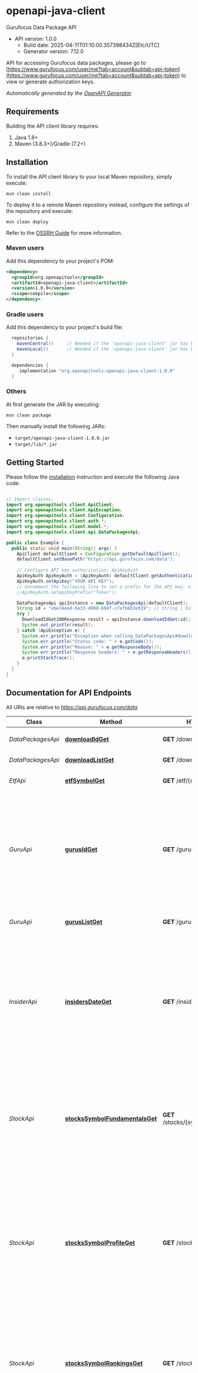 # openapi-java-client

Gurufocus Data Package API
- API version: 1.0.0
  - Build date: 2025-04-11T01:10:00.357398434Z[Etc/UTC]
  - Generator version: 7.12.0

API for accessing Gurufocus data packages, please go to [https://www.gurufocus.com/user/me?tab=account&subtab=api-token](https://www.gurufocus.com/user/me?tab=account&subtab=api-token) to view or generate authorization keys.


*Automatically generated by the [OpenAPI Generator](https://openapi-generator.tech)*


## Requirements

Building the API client library requires:
1. Java 1.8+
2. Maven (3.8.3+)/Gradle (7.2+)

## Installation

To install the API client library to your local Maven repository, simply execute:

```shell
mvn clean install
```

To deploy it to a remote Maven repository instead, configure the settings of the repository and execute:

```shell
mvn clean deploy
```

Refer to the [OSSRH Guide](http://central.sonatype.org/pages/ossrh-guide.html) for more information.

### Maven users

Add this dependency to your project's POM:

```xml
<dependency>
  <groupId>org.openapitools</groupId>
  <artifactId>openapi-java-client</artifactId>
  <version>1.0.0</version>
  <scope>compile</scope>
</dependency>
```

### Gradle users

Add this dependency to your project's build file:

```groovy
  repositories {
    mavenCentral()     // Needed if the 'openapi-java-client' jar has been published to maven central.
    mavenLocal()       // Needed if the 'openapi-java-client' jar has been published to the local maven repo.
  }

  dependencies {
     implementation "org.openapitools:openapi-java-client:1.0.0"
  }
```

### Others

At first generate the JAR by executing:

```shell
mvn clean package
```

Then manually install the following JARs:

* `target/openapi-java-client-1.0.0.jar`
* `target/lib/*.jar`

## Getting Started

Please follow the [installation](#installation) instruction and execute the following Java code:

```java

// Import classes:
import org.openapitools.client.ApiClient;
import org.openapitools.client.ApiException;
import org.openapitools.client.Configuration;
import org.openapitools.client.auth.*;
import org.openapitools.client.model.*;
import org.openapitools.client.api.DataPackagesApi;

public class Example {
  public static void main(String[] args) {
    ApiClient defaultClient = Configuration.getDefaultApiClient();
    defaultClient.setBasePath("https://api.gurufocus.com/data");
    
    // Configure API key authorization: ApiKeyAuth
    ApiKeyAuth ApiKeyAuth = (ApiKeyAuth) defaultClient.getAuthentication("ApiKeyAuth");
    ApiKeyAuth.setApiKey("YOUR API KEY");
    // Uncomment the following line to set a prefix for the API key, e.g. "Token" (defaults to null)
    //ApiKeyAuth.setApiKeyPrefix("Token");

    DataPackagesApi apiInstance = new DataPackagesApi(defaultClient);
    String id = "ebe74eed-6a33-4988-b94f-c7afb6b3e919"; // String | Data package ID
    try {
      DownloadIdGet200Response result = apiInstance.downloadIdGet(id);
      System.out.println(result);
    } catch (ApiException e) {
      System.err.println("Exception when calling DataPackagesApi#downloadIdGet");
      System.err.println("Status code: " + e.getCode());
      System.err.println("Reason: " + e.getResponseBody());
      System.err.println("Response headers: " + e.getResponseHeaders());
      e.printStackTrace();
    }
  }
}

```

## Documentation for API Endpoints

All URIs are relative to *https://api.gurufocus.com/data*

Class | Method | HTTP request | Description
------------ | ------------- | ------------- | -------------
*DataPackagesApi* | [**downloadIdGet**](docs/DataPackagesApi.md#downloadIdGet) | **GET** /download/{id} | Get download url of the data package
*DataPackagesApi* | [**downloadListGet**](docs/DataPackagesApi.md#downloadListGet) | **GET** /download/list | List available data packages
*EtfApi* | [**etfSymbolGet**](docs/EtfApi.md#etfSymbolGet) | **GET** /etf/{symbol} | ETF profile, key statistics and holdings.
*GuruApi* | [**gurusIdGet**](docs/GuruApi.md#gurusIdGet) | **GET** /gurus/{id} | Access the holdings and trades of over 4,500 institutional investors, enabling broad market trend analysis or fueling investment research tools with extensive institutional activity data
*GuruApi* | [**gurusListGet**](docs/GuruApi.md#gurusListGet) | **GET** /gurus/list | Get the list of available gurus&#39; basic information
*InsiderApi* | [**insidersDateGet**](docs/InsiderApi.md#insidersDateGet) | **GET** /insiders/{date} | A comprehensive record of insider trading and institutional ownership for investment research or powering data-driven financial tools that track executive trading behavior over time
*StockApi* | [**stocksSymbolFundamentalsGet**](docs/StockApi.md#stocksSymbolFundamentalsGet) | **GET** /stocks/{symbol}/fundamentals | Complete historical financial statements providing the data needed for in-depth analysis, valuation modeling, and building investment research platforms.
*StockApi* | [**stocksSymbolProfileGet**](docs/StockApi.md#stocksSymbolProfileGet) | **GET** /stocks/{symbol}/profile | Access essential company details and current valuation metrics to power investment platforms, populate company directories, or enhance financial analysis tools with up-to-date market data.
*StockApi* | [**stocksSymbolRankingsGet**](docs/StockApi.md#stocksSymbolRankingsGet) | **GET** /stocks/{symbol}/rankings | Proprietary scoring and ranking systems that assess company quality, valuation, and performance for powering data-driven investment platforms.
*StockApi* | [**stocksSymbolSegmentGet**](docs/StockApi.md#stocksSymbolSegmentGet) | **GET** /stocks/{symbol}/segment | Gain insights into a company&#39;s revenue breakdown by product and geography to build detailed financial visualizations, enhance stock research platforms, or create data-driven market analysis tools
*StockApi* | [**stocksSymbolValuationsGet**](docs/StockApi.md#stocksSymbolValuationsGet) | **GET** /stocks/{symbol}/valuations | A deep dataset of historical valuation metrics to support investors and entrepreneurs in the development of data-driven investment platforms.


## Documentation for Models

 - [DownloadIdGet200Response](docs/DownloadIdGet200Response.md)
 - [DownloadListGet200ResponseInner](docs/DownloadListGet200ResponseInner.md)
 - [DownloadListGet403Response](docs/DownloadListGet403Response.md)
 - [DownloadListGet404Response](docs/DownloadListGet404Response.md)
 - [DownloadListGet500Response](docs/DownloadListGet500Response.md)
 - [EtfEtfBasicInformation](docs/EtfEtfBasicInformation.md)
 - [EtfEtfDividends](docs/EtfEtfDividends.md)
 - [EtfEtfFundamental](docs/EtfEtfFundamental.md)
 - [EtfEtfKeyStatistics](docs/EtfEtfKeyStatistics.md)
 - [EtfEtfPortfolioHoldings](docs/EtfEtfPortfolioHoldings.md)
 - [EtfEtfSectorBreakdowns](docs/EtfEtfSectorBreakdowns.md)
 - [EtfSymbolGet200Response](docs/EtfSymbolGet200Response.md)
 - [FundamentalsINOREITNODIRECT](docs/FundamentalsINOREITNODIRECT.md)
 - [FundamentalsINOREITNODIRECTBalanceSheet](docs/FundamentalsINOREITNODIRECTBalanceSheet.md)
 - [FundamentalsINOREITNODIRECTBasicInformation](docs/FundamentalsINOREITNODIRECTBasicInformation.md)
 - [FundamentalsINOREITNODIRECTCashflowStatement](docs/FundamentalsINOREITNODIRECTCashflowStatement.md)
 - [FundamentalsINOREITNODIRECTIncomeStatement](docs/FundamentalsINOREITNODIRECTIncomeStatement.md)
 - [FundamentalsIREITNODIRECT](docs/FundamentalsIREITNODIRECT.md)
 - [FundamentalsIREITNODIRECTBalanceSheet](docs/FundamentalsIREITNODIRECTBalanceSheet.md)
 - [FundamentalsIREITNODIRECTBasicInformation](docs/FundamentalsIREITNODIRECTBasicInformation.md)
 - [FundamentalsIREITNODIRECTCashflowStatement](docs/FundamentalsIREITNODIRECTCashflowStatement.md)
 - [FundamentalsIREITNODIRECTIncomeStatement](docs/FundamentalsIREITNODIRECTIncomeStatement.md)
 - [FundamentalsNNOREITDIRECT](docs/FundamentalsNNOREITDIRECT.md)
 - [FundamentalsNNOREITDIRECTBalanceSheet](docs/FundamentalsNNOREITDIRECTBalanceSheet.md)
 - [FundamentalsNNOREITDIRECTBasicInformation](docs/FundamentalsNNOREITDIRECTBasicInformation.md)
 - [FundamentalsNNOREITDIRECTCashflowStatement](docs/FundamentalsNNOREITDIRECTCashflowStatement.md)
 - [FundamentalsNNOREITDIRECTIncomeStatement](docs/FundamentalsNNOREITDIRECTIncomeStatement.md)
 - [FundamentalsNNOREITNODIRECT](docs/FundamentalsNNOREITNODIRECT.md)
 - [FundamentalsNNOREITNODIRECTBalanceSheet](docs/FundamentalsNNOREITNODIRECTBalanceSheet.md)
 - [FundamentalsNNOREITNODIRECTBasicInformation](docs/FundamentalsNNOREITNODIRECTBasicInformation.md)
 - [FundamentalsNNOREITNODIRECTCashflowStatement](docs/FundamentalsNNOREITNODIRECTCashflowStatement.md)
 - [FundamentalsNNOREITNODIRECTIncomeStatement](docs/FundamentalsNNOREITNODIRECTIncomeStatement.md)
 - [FundamentalsNREITDIRECT](docs/FundamentalsNREITDIRECT.md)
 - [FundamentalsNREITDIRECTBalanceSheet](docs/FundamentalsNREITDIRECTBalanceSheet.md)
 - [FundamentalsNREITDIRECTBasicInformation](docs/FundamentalsNREITDIRECTBasicInformation.md)
 - [FundamentalsNREITDIRECTCashflowStatement](docs/FundamentalsNREITDIRECTCashflowStatement.md)
 - [FundamentalsNREITDIRECTIncomeStatement](docs/FundamentalsNREITDIRECTIncomeStatement.md)
 - [FundamentalsNREITNODIRECT](docs/FundamentalsNREITNODIRECT.md)
 - [FundamentalsNREITNODIRECTBalanceSheet](docs/FundamentalsNREITNODIRECTBalanceSheet.md)
 - [FundamentalsNREITNODIRECTBasicInformation](docs/FundamentalsNREITNODIRECTBasicInformation.md)
 - [FundamentalsNREITNODIRECTCashflowStatement](docs/FundamentalsNREITNODIRECTCashflowStatement.md)
 - [FundamentalsNREITNODIRECTIncomeStatement](docs/FundamentalsNREITNODIRECTIncomeStatement.md)
 - [GuruTransaction](docs/GuruTransaction.md)
 - [GurusIdGet200Response](docs/GurusIdGet200Response.md)
 - [GurusListGet200Response](docs/GurusListGet200Response.md)
 - [GurusListGet200ResponseDataInner](docs/GurusListGet200ResponseDataInner.md)
 - [InsiderTransaction](docs/InsiderTransaction.md)
 - [StockFundamentalsAnnuallyInner](docs/StockFundamentalsAnnuallyInner.md)
 - [StockFundamentalsBasicInformation](docs/StockFundamentalsBasicInformation.md)
 - [StockFundamentalsTtm](docs/StockFundamentalsTtm.md)
 - [StockProfileBasicInformation](docs/StockProfileBasicInformation.md)
 - [StockProfileDividends](docs/StockProfileDividends.md)
 - [StockProfileFundamental](docs/StockProfileFundamental.md)
 - [StockProfileGeneral](docs/StockProfileGeneral.md)
 - [StockProfileGrowth](docs/StockProfileGrowth.md)
 - [StockProfilePrice](docs/StockProfilePrice.md)
 - [StockProfileProfitability](docs/StockProfileProfitability.md)
 - [StockProfileValuationRatio](docs/StockProfileValuationRatio.md)
 - [StockRankingsBasicInformation](docs/StockRankingsBasicInformation.md)
 - [StockRankingsGuruFocusRankings](docs/StockRankingsGuruFocusRankings.md)
 - [StockSegmentBasicInformation](docs/StockSegmentBasicInformation.md)
 - [StockValuationsAnnuallyInner](docs/StockValuationsAnnuallyInner.md)
 - [StockValuationsBasicInformation](docs/StockValuationsBasicInformation.md)
 - [StockValuationsTtm](docs/StockValuationsTtm.md)
 - [StocksSymbolFundamentalsGet200Response](docs/StocksSymbolFundamentalsGet200Response.md)
 - [StocksSymbolProfileGet200Response](docs/StocksSymbolProfileGet200Response.md)
 - [StocksSymbolRankingsGet200Response](docs/StocksSymbolRankingsGet200Response.md)
 - [StocksSymbolSegmentGet200Response](docs/StocksSymbolSegmentGet200Response.md)
 - [StocksSymbolValuationsGet200Response](docs/StocksSymbolValuationsGet200Response.md)
 - [ValuationsINOREITNODIRECT](docs/ValuationsINOREITNODIRECT.md)
 - [ValuationsINOREITNODIRECTBasicInformation](docs/ValuationsINOREITNODIRECTBasicInformation.md)
 - [ValuationsINOREITNODIRECTPerShareData](docs/ValuationsINOREITNODIRECTPerShareData.md)
 - [ValuationsINOREITNODIRECTRatios](docs/ValuationsINOREITNODIRECTRatios.md)
 - [ValuationsINOREITNODIRECTValuationRatios](docs/ValuationsINOREITNODIRECTValuationRatios.md)
 - [ValuationsINOREITNODIRECTValuationandQuality](docs/ValuationsINOREITNODIRECTValuationandQuality.md)
 - [ValuationsIREITNODIRECT](docs/ValuationsIREITNODIRECT.md)
 - [ValuationsIREITNODIRECTBasicInformation](docs/ValuationsIREITNODIRECTBasicInformation.md)
 - [ValuationsIREITNODIRECTPerShareData](docs/ValuationsIREITNODIRECTPerShareData.md)
 - [ValuationsIREITNODIRECTRatios](docs/ValuationsIREITNODIRECTRatios.md)
 - [ValuationsIREITNODIRECTValuationRatios](docs/ValuationsIREITNODIRECTValuationRatios.md)
 - [ValuationsIREITNODIRECTValuationandQuality](docs/ValuationsIREITNODIRECTValuationandQuality.md)
 - [ValuationsNNOREITDIRECT](docs/ValuationsNNOREITDIRECT.md)
 - [ValuationsNNOREITDIRECTBasicInformation](docs/ValuationsNNOREITDIRECTBasicInformation.md)
 - [ValuationsNNOREITDIRECTPerShareData](docs/ValuationsNNOREITDIRECTPerShareData.md)
 - [ValuationsNNOREITDIRECTRatios](docs/ValuationsNNOREITDIRECTRatios.md)
 - [ValuationsNNOREITDIRECTValuationRatios](docs/ValuationsNNOREITDIRECTValuationRatios.md)
 - [ValuationsNNOREITDIRECTValuationandQuality](docs/ValuationsNNOREITDIRECTValuationandQuality.md)
 - [ValuationsNNOREITNODIRECT](docs/ValuationsNNOREITNODIRECT.md)
 - [ValuationsNNOREITNODIRECTBasicInformation](docs/ValuationsNNOREITNODIRECTBasicInformation.md)
 - [ValuationsNNOREITNODIRECTPerShareData](docs/ValuationsNNOREITNODIRECTPerShareData.md)
 - [ValuationsNNOREITNODIRECTRatios](docs/ValuationsNNOREITNODIRECTRatios.md)
 - [ValuationsNNOREITNODIRECTValuationRatios](docs/ValuationsNNOREITNODIRECTValuationRatios.md)
 - [ValuationsNNOREITNODIRECTValuationandQuality](docs/ValuationsNNOREITNODIRECTValuationandQuality.md)
 - [ValuationsNREITDIRECT](docs/ValuationsNREITDIRECT.md)
 - [ValuationsNREITDIRECTBasicInformation](docs/ValuationsNREITDIRECTBasicInformation.md)
 - [ValuationsNREITDIRECTPerShareData](docs/ValuationsNREITDIRECTPerShareData.md)
 - [ValuationsNREITDIRECTRatios](docs/ValuationsNREITDIRECTRatios.md)
 - [ValuationsNREITDIRECTValuationRatios](docs/ValuationsNREITDIRECTValuationRatios.md)
 - [ValuationsNREITDIRECTValuationandQuality](docs/ValuationsNREITDIRECTValuationandQuality.md)
 - [ValuationsNREITNODIRECT](docs/ValuationsNREITNODIRECT.md)
 - [ValuationsNREITNODIRECTBasicInformation](docs/ValuationsNREITNODIRECTBasicInformation.md)
 - [ValuationsNREITNODIRECTPerShareData](docs/ValuationsNREITNODIRECTPerShareData.md)
 - [ValuationsNREITNODIRECTRatios](docs/ValuationsNREITNODIRECTRatios.md)
 - [ValuationsNREITNODIRECTValuationRatios](docs/ValuationsNREITNODIRECTValuationRatios.md)
 - [ValuationsNREITNODIRECTValuationandQuality](docs/ValuationsNREITNODIRECTValuationandQuality.md)


<a id="documentation-for-authorization"></a>
## Documentation for Authorization


Authentication schemes defined for the API:
<a id="ApiKeyAuth"></a>
### ApiKeyAuth

- **Type**: API key
- **API key parameter name**: Authorization
- **Location**: HTTP header


## Recommendation

It's recommended to create an instance of `ApiClient` per thread in a multithreaded environment to avoid any potential issues.

## Author



